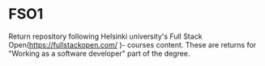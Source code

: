 # FSO1
Return repository following Helsinki university's Full Stack Open(https://fullstackopen.com/ )- courses content. These are returns for "Working as a software developer" part of the degree.
